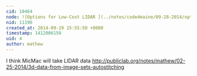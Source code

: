 ```yaml
---
cid: 10464
node: ![Options for Low-Cost LIDAR ](../notes/code4maine/09-28-2014/options-for-low-cost-lidar)
nid: 11196
created_at: 2014-09-29 15:55:50 +0000
timestamp: 1412006150
uid: 4
author: mathew
---
```


I think MicMac will take LIDAR data
http://publiclab.org/notes/mathew/02-25-2014/3d-data-from-image-sets-autostitching